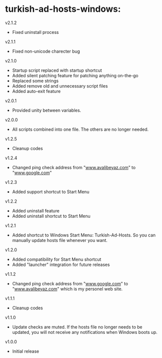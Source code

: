 # turkish-ad-hosts-windows:  
v2.1.2 
- Fixed uninstall process  
  
v2.1.1 
- Fixed non-unicode charecter bug    
  
v2.1.0 
- Startup script replaced with startup shortcut  
- Added silent patching feature for patching anything on-the-go  
- Replaced some strings  
- Added remove old and unnecessary script files  
- Added auto-exit feature  
  
v2.0.1 
- Provided unity between variables.    
  
v2.0.0 
- All scripts combined into one file. The others are no longer needed.  
  
v1.2.5  
- Cleanup codes  
  
v1.2.4  
- Changed ping check address from "www.avalibeyaz.com" to "www.google.com"  
  
v1.2.3  
- Added support shortcut to Start Menu  
  
v1.2.2  
- Added uninstall feature
- Added uninstall shortcut to Start Menu  
  
v1.2.1  
- Added shortcut to Windows Start Menu: Turkish-Ad-Hosts. So you can manually update hosts file whenever you want.  
  
v1.2.0  
- Added compatibility for Start Menu shortcut  
- Added "launcher" integration for future releases  
   
v1.1.2  
- Changed ping check address from "www.google.com" to "www.avalibeyaz.com" which is my personel web site.  
  
v1.1.1  
- Cleanup codes  
  
v1.1.0
- Update checks are muted. If the hosts file no longer needs to be updated, you will not receive any notifications when Windows boots up.  
  
v1.0.0  
- Initial release
